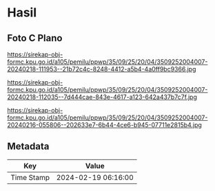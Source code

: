 # Hasil

## Foto C Plano

https://sirekap-obj-formc.kpu.go.id/a105/pemilu/ppwp/35/09/25/20/04/3509252004007-20240218-111953--21b72c4c-8248-4412-a5b4-4a0ff9bc9366.jpg

https://sirekap-obj-formc.kpu.go.id/a105/pemilu/ppwp/35/09/25/20/04/3509252004007-20240218-112035--7d444cae-843e-4617-a123-642a437b7c7f.jpg

https://sirekap-obj-formc.kpu.go.id/a105/pemilu/ppwp/35/09/25/20/04/3509252004007-20240216-055806--202633e7-6b44-4ce6-b945-07711e2815b4.jpg


## Metadata

| Key        | Value               |
| ---------- | ------------------- |
| Time Stamp | 2024-02-19 06:16:00 |



